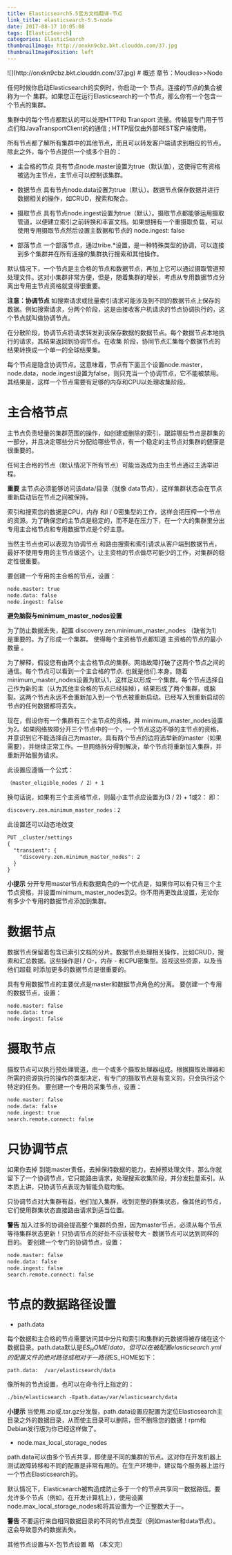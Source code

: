 ```yaml
---
title: Elasticsearch5.5官方文档翻译-节点
link_title: elasticsearch-5.5-node
date: 2017-08-17 10:05:08
tags: [ElasticSearch]
categories: ElasticSearch
thumbnailImage: http://onxkn9cbz.bkt.clouddn.com/37.jpg	
thumbnailImagePosition: left
---
```

<span/>
<!-- more -->
![](http://onxkn9cbz.bkt.clouddn.com/37.jpg)
<!-- toc -->
# 概述
章节：Moudles>>Node

任何时候你启动Elasticsearch的实例时，你启动一个 节点。连接的节点的集合被称为一个 集群。如果您正在运行Elasticsearch的一个节点，那么你有一个包含一个节点的集群。

集群中的每个节点都默认的可以处理HTTP和 Transport 流量。传输层专门用于节点们和JavaTransportClient的的通信  ; HTTP层仅由外部REST客户端使用。

所有节点都了解所有集群中的其他节点，而且可以转发客户端请求到相应的节点。除此之外，每个节点提供一个或多个目的：

- 主合格的节点
具有节点node.master设置为true（默认值），这使得它有资格被选为主节点，主节点可以控制该集群。

- 数据节点
具有节点node.data设置为true（默认）。数据节点保存数据并进行数据相关的操作，如CRUD，搜索和聚合。

- 摄取节点
具有节点node.ingest设置为true（默认）。摄取节点都能够运用摄取管道，以便建立索引之前转换和丰富文档。如果想拥有一个重摄取负载，可以使用专用摄取节点然后设置主数据和节点的 node.ingest: false

- 部落节点
一个部落节点，通过tribe.*设置，是一种特殊类型的协调，可以连接到多个集群并在所有连接的集群执行搜索和其他操作。

默认情况下，一个节点是主合格的节点和数据节点，再加上它可以通过摄取管道预处理文件。这对小集群非常方便，但是，随着集群的增长，考虑从专用数据节点分离出专用主节点资格就变得很重要。

**注意：协调节点**
如搜索请求或批量索引请求可能涉及到不同的数据节点上保存的数据。例如搜索请求，分两个阶段，这是由接收客户机请求的节点协调执行的，这个节点就叫做协调节点。

在分散阶段，协调节点将请求转发到该保存数据的数据节点。每个数据节点本地执行的请求，其结果返回到协调节点。在收集 阶段，协同节点汇集每个数据节点的结果转换成一个单一的全球结果集。

每个节点是隐含协调节点。这意味着，节点有下面三个设置node.master，node.data，node.ingest设置为false，则只充当一个协调节点，它不能被禁用。其结果是，这样一个节点需要有足够的内存和CPU以处理收集阶段。

# 主合格节点
主节点负责轻量的集群范围的操作，如创建或删除的索引，跟踪哪些节点是群集的一部分，并且决定哪些分片分配给哪些节点，有一个稳定的主节点对集群的健康是很重要的。

任何主合格的节点（默认情况下所有节点）可能当选成为由主节点通过主选举进程。

**重要**
主节点必须能够访问该data/目录（就像 data节点），这样集群状态会在节点重新启动后在节点之间被保持。

索引和搜索您的数据是CPU，内存  和I / O密集型的工作，这样会把压榨一个节点的资源。为了确保您的主节点是稳定的，而不是在压力下，在一个大的集群里分出专用主合格节点和专用数据节点是个好主意。

当然主节点也可以表现为协调节点 和路由搜索和索引请求从客户端到数据节点，最好不使用专用的主节点做这个。让主资格的节点做尽可能少的工作，对集群的稳定性很重要。

要创建一个专用的主合格的节点，设置：
```xml
node.master: true
node.data: false
node.ingest: false
```
**避免脑裂与minimum_master_nodes设置**

为了防止数据丢失，配置 discovery.zen.minimum_master_nodes （缺省为1）是重要的。为了形成一个集群。 使得每个主资格节点都知道  主资格的节点的最小数量  。

为了解释，假设您有由两个主合格节点的集群。网络故障打破了这两个节点之间的通信。每个节点可以看到一个主合格的节点. 也就是他们.本身。随着minimum_master_nodes设置为默认1，这样足以形成一个集群。每个节点选择自己作为新的主（认为其他主合格的节点已经挂掉），结果形成了两个集群，或脑裂。这两个节点永远不会重新加入到一个节点被重新启动。已经写入到重新启动的节点的任何数据都将丢失。

现在，假设你有一个集群有三个主节点的资格，并 minimum_master_nodes设置为2。如果网络故障分开三个节点中的一个，一个节点这边不够的主节点的资格，并意识到它不能选择自己为master。具有两个节点的边将选举新的master（如果需要），并继续正常工作。一旦网络拆分得到解决，单个节点将重新加入集群，并重新开始服务请求。

此设置应遵循一个公式：
```xml
（master_eligible_nodes / 2）+ 1
```

换句话说，如果有三个主资格节点，则最小主节点应设置为(3 / 2) + 1或2：
即：
```xml
discovery.zen.minimum_master_nodes：2
```
此设置还可以动态地改变
```xml
PUT _cluster/settings
{
  "transient": {
    "discovery.zen.minimum_master_nodes": 2
  }
}
```

**小提示**
分开专用master节点和数据角色的一个优点是，如果你可以有只有三个主节点资格，并设置minimum_master_nodes到2。你不用再更改此设置，无论你有多少个专用的数据节点添加到集群。

# 数据节点
数据节点保留着包含已索引文档的分片。数据节点处理相关操作，比如CRUD，搜索和汇总数据。这些操作是I / O-，内存 - 和CPU密集型。监视这些资源，以及当他们超载
时添加更多的数据节点是很重要的。

具有专用数据节点的主要优点是master和数据节点角色的分离。
要创建一个专用的数据节点，设置：
```xml
node.master: false 
node.data: true 
node.ingest: false 
```

# 摄取节点
摄取节点可以执行预处理管道，由一个或多个摄取处理器组成。根据摄取处理器和所需的资源执行的操作的类型决定，有专门的摄取节点是有意义的，只会执行这个特定的任务。
要创建一个专用的采集节点，设置：
```xml
node.master: false 
node.data: false 
node.ingest: true 
search.remote.connect: false 
```

# 只协调节点
如果你去掉 到能master责任，去掉保持数据的能力，去掉预处理文件，那么你就留下了一个协调节点，它只能路由请求，处理搜索收集阶段，并分发批量索引。从本质上讲，只协调节点表现为智能负载均衡。

只协调节点对大集群有益，他们加入集群，收到完整的群集状态，像其他的节点，它们使用群集状态直接路由请求到适当位置。

**警告**
加入过多的协调会提高整个集群的负担，因为master节点，必须从每个节点等待集群状态更新！只协调节点的好处不应该被夸大 - 数据节点可以达到同样的目的。
要创建一个专门的协调节点，设置：
```xml
node.master: false 
node.data: false 
node.ingest: false 
search.remote.connect: false 
```

# 节点的数据路径设置
- path.data

每个数据和主合格的节点需要访问其中分片和索引和集群的元数据将被存储在这个数据目录。path.data默认是$ES_HOME/data，但可以在被配置elasticsearch.yml的配置文件的绝对路径或相对于一路径$ES_HOME如下：
```xml
path.data:  /var/elasticsearch/data
```


像所有的节点设置，也可以在命令行上指定的：
```xml
./bin/elasticsearch -Epath.data=/var/elasticsearch/data
```
**小提示**
当使用.zip或.tar.gz分发版，path.data设置应配置为定位Elasticsearch主目录之外的数据目录，从而使主目录可以删除，但不删除您的数据！rpm和Debian发行版为你已经这样做了。

- node.max_local_storage_nodes

path.data可以由多个节点共享，即使是不同的集群的节点。这对你在开发机器上测试故障转移和不同的配置是非常有用的。在生产环境中，建议每个服务器上运行一个节点Elasticsearch的。

默认情况下，Elasticsearch被构造成防止多于一个的节点共享同一数据路径。要允许多个节点（例如，在开发计算机上），使用设置 node.max_local_storage_nodes和将其设置为一个正整数大于一。

**警告**
不要运行来自相同数据目录的不同的节点类型（例如master和data节点）。这会导致意外的数据丢失。

其他节点设置与X-包节点设置 略
（本文完）


